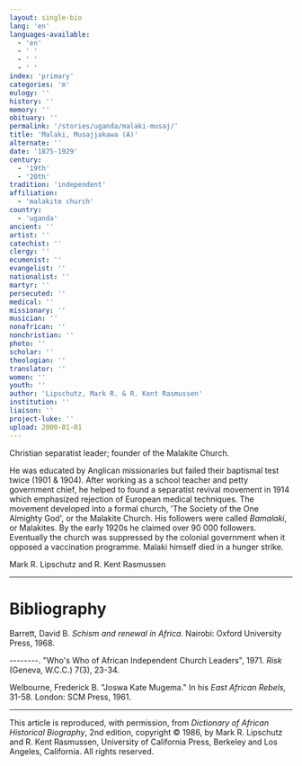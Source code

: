 ```yaml
---
layout: single-bio
lang: 'en'
languages-available:
  - 'en'
  - ' '
  - ' '
  - ' '
index: 'primary'
categories: 'm'
eulogy: ''
history: ''
memory: ''
obituary: ''
permalink: '/stories/uganda/malaki-musaj/'
title: 'Malaki, Musajjakawa (A)'
alternate: ''
date: '1875-1929'
century:
  - '19th'
  - '20th'
tradition: 'independent'
affiliation:
  - 'malakite church'
country:
  - 'uganda'
ancient: ''
artist: ''
catechist: ''
clergy: ''
ecumenist: ''
evangelist: ''
nationalist: ''
martyr: ''
persecuted: ''
medical: ''
missionary: ''
musician: ''
nonafrican: ''
nonchristian: ''
photo: ''
scholar: ''
theologian: ''
translator: ''
women: ''
youth: ''
author: 'Lipschutz, Mark R. & R. Kent Rasmussen'
institution: ''
liaison: ''
project-luke: ''
upload: 2000-01-01
---
```



Christian separatist leader; founder of the Malakite Church.

He was educated by Anglican missionaries but failed their baptismal test twice (1901 & 1904).  After working as a school teacher and petty government chief, he helped to found a separatist revival movement in 1914 which emphasized rejection of European medical techniques.  The movement developed into a  formal church, 'The Society of the One Almighty God', or the  Malakite Church.  His followers were called *Bamalaki*, or Malakites.  By the early 1920s he claimed over 90 000 followers.  Eventually the church was suppressed by the colonial government when it opposed a vaccination programme.  Malaki himself died in a hunger strike.

Mark R. Lipschutz and R. Kent Rasmussen

---

# Bibliography

Barrett, David B.  *Schism and renewal in Africa*.  Nairobi: Oxford University Press, 1968.

--------.   "Who's Who of African Independent Church Leaders", 1971.  *Risk* (Geneva, W.C.C.) 7(3), 23-34.

Welbourne, Frederick B.  "Joswa Kate Mugema." In his *East African Rebels,* 31-58.  London:  SCM Press, 1961.

---

This article is reproduced, with permission, from *Dictionary of African Historical Biography*, 2nd edition, copyright &copy; 1986, by Mark R. Lipschutz and R. Kent Rasmussen,  University of California Press, Berkeley and Los Angeles, California.  All rights reserved.